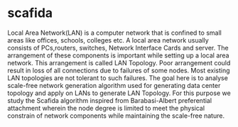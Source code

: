 # scafida
Local Area Network(LAN) is a computer network that is confined to small areas like offices, schools, colleges
etc. A local area network usually consists of PCs,routers, switches, Network Interface Cards and server. The
arrangement of these components is important while setting up a local area network. This arrangement is
called LAN Topology. Poor arrangement could result in loss of all connections due to failures of some nodes.
Most existing LAN topologies are not tolerant to such failures. The goal here is to analyse scale-free network
generation algorithm used for generating data center topology and apply on LANs to generate LAN Topology.
For this purpose we study the Scafida algorithm inspired from Barabasi-Albert preferential attachment
wherein the node degree is limited to meet the physical constrain of network components while maintaining
the scale-free nature.

